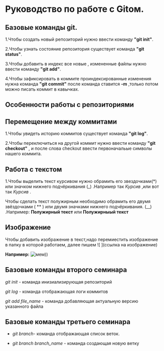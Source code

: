 # Руководство по работе с Gitом.

## Базовые команды git.

1.Чтобы создать новый репозиторий нужно ввести команду **"git init"**.

2.Чтобы узнать состояние репозитория существует команда **"git status"**.

3.Чтобы добавить в индекс все новые , измененные файлы нужно ввести команду **"git add"**.

4.Чтобы зафиксировать в коммите проиндексированные изменения нужна команда **"git commit"** после команда ставится **-m** ,только потом можно писать коммит в кавычках.


## Особенности работы с репозиториями

## Перемещение между коммитами

1.Чтобы увидеть историю коммитов существует команда **"git log"**.

2.Чтобы переключиться на другой коммит нужно ввести команду **"git checkout"** , и после слова checkout ввести первоначальые символы нашего коммита.

## Работа с текстом 

1.Чтобы выделить текст курсивом нужно обрамить его звездочками(*) или значком нижнего подчёркивания (_) .Например так *Курсив* ,или вот так _Курсив_ .

Чтобы сделать текст полужирным необходимо обрамить его двумя звёздочками ( ** ) или двумя значками нижнего подчёркивания. (__) .Например: **Полужирный текст** или __Полужирныый текст__

## Изображение

Чтобы добавить изображение в текст,надо перемиестить изображение в папку в которой работаем, далее пишем ![ ](ссылка на изображение)

**Например:**  ![мем))](7c859e89b33d292da74e5167686439e5.jpg)

## Базовые команды второго семинара ##
*git init* - команда инизиализирующая репозиторий

*git log* - команда отображающая логи коммитов

*git add file_name* - команда добавляющая актуальную версию указанного файла



## Базовые команды третьего семинара

* *git branch*- команда отображающая список веток.

* *git branch branch_name* - команда создающая новую ветку


